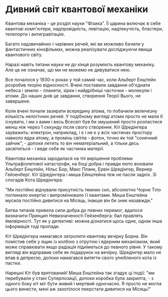 Дивний світ квантової механіки
==============================

Квантова механіка - це розділ науки "Фізика".
Її царина включає в себе квантові комп'ютери, надпровідність, левітацію, надтекучість, бластери, телепорти і антигравітацію.

Багато надзвичайних і чарівних речей, які ви можливо бачили у фантастичних кінофільмах, можна реалізувати
досліджуючи явища квантового світу.

Наразі навіть титани науки не до кінця розуміють квантову механіку. Але це не означає, що ми не можемо не дивуватися нею.

Все почалося у 1930-х роках у той самий час, коли Альберт Енштейн розробив теорію відносності. Вчені поставили завдання
об'єднати небеса і землю - планети, зірки і найдрібніші часточки - молекули і атоми. До наших днів це завдання,
створення Теорії Вього, не завершене.

Коли вчені почали зазирати всередину атома, то побачили величезну кількість нелогічних речей.
У подібному вигляді атоми просто не мали б існувати, і ми з вами і весь Всесвіт був би змушений просто розпастися
менш ніж через 1 секунду після свого створення. Кіт Шредінгера зауважить: електрон, наприклад, і є і не є у всіх частинах
простору навколо ядра атому, а промінь світла - фотон, точно як той "сонячний зайчик", - допоки летить то він нематеріальний,
а тільки десь засвітиться - і веде себе як частинка матерії.

Квантова механіка зародилася на тлі вирішення проблеми Ультрафіолетової катастрофи,
на боці добра і правди люто воювали Альберт Енштейн, Нільс Бор, Макс Планк, Ервін Шредінгер, Вернер Гейзенберг.
Кіт Шредінгера і миша Ейнштейна теж не пасли задніх. Зі спогадів Кота Шредінгера:

"Ми постійно відчували присутність темних сил, абсолютно Чорне Тіло поглинало енергію і випромінювало її квантами.
Миша Енштейна мусила постійно дивитися на Місяць, інакше він би зник назавжди."

Битва титанів привела сили добра до певних перемог, вдалося визначити Принцип Невизначеності Гейзенберга:
бал правлять ймовірності. Тут як у детективі: можна дізнатися щось одне, однак інша інформація тоді пропаде.

Кіт Шредінгера намагався затролити квантову вечірку Борна. Він помістив себе у ящик із колбою з отрутою і
ядерним механізмом, який може справювати якщо радіація підніметься до певного рівня. У такому вигляді він відправив
себе як подарунок на вечірку. Шредінгер мало не впав в депресію, допоки намагався витягти свого улюбленого кота
із пастки.

Нарешні Кіт був врятований! Миша Енштейна так згадує ці події: "ми перебували у стані Суперпозиції,
допоки коробка була закрилта, - з одного боку кіт міг бути живий і мертвий одночасно. Я просто не могла цього винести,
мені аж захотілося пеерстати дивитися на Місяць!"

